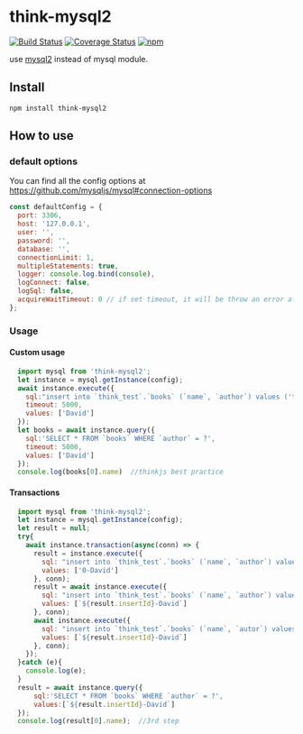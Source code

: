 # think-mysql2

[![Build Status](https://travis-ci.org/thinkjs/think-mysql2.svg?branch=master)](https://travis-ci.org/thinkjs/think-mysql2)
[![Coverage Status](https://coveralls.io/repos/github/thinkjs/think-mysql2/badge.svg?branch=master)](https://coveralls.io/github/thinkjs/think-mysql2?branch=master)
[![npm](https://img.shields.io/npm/v/think-mysql2.svg?style=flat-square)](https://www.npmjs.com/package/think-mysql2)


use [mysql2](https://npmjs.com/mysql2) instead of mysql module.
## Install

```
npm install think-mysql2
```

## How to use

### default options

You can find all the config options at https://github.com/mysqljs/mysql#connection-options

```js
const defaultConfig = {
  port: 3306,
  host: '127.0.0.1',
  user: '',
  password: '',
  database: '',
  connectionLimit: 1,
  multipleStatements: true,
  logger: console.log.bind(console),
  logConnect: false,
  logSql: false,
  acquireWaitTimeout: 0 // if set timeout, it will be throw an error after get connection timeout
};
```

### Usage

#### Custom usage
```js
  import mysql from 'think-mysql2';
  let instance = mysql.getInstance(config);
  await instance.execute({
    sql:"insert into `think_test`.`books` (`name`, `author`) values ('thinkjs best practice', ?)",
    timeout: 5000,
    values: ['David']
  });  
  let books = await instance.query({
    sql:'SELECT * FROM `books` WHERE `author` = ?',
    timeout: 5000,
    values: ['David']
  });
  console.log(books[0].name)  //thinkjs best practice
```

#### Transactions

```js
  import mysql from 'think-mysql2';
  let instance = mysql.getInstance(config);
  let result = null;
  try{
    await instance.transaction(async(conn) => {
      result = instance.execute({
        sql: "insert into `think_test`.`books` (`name`, `author`) values ('1st step', ?)",
        values: ['0-David']
      }, conn);
      result = await instance.execute({
        sql: "insert into `think_test`.`books` (`name`, `author`) values ('2nd step', ?)",
        values: [`${result.insertId}-David`]
      }, conn);
      await instance.execute({
        sql: "insert into `think_test`.`books` (`name`, `autor`) values ('3rd step', ?)",
        values: [`${result.insertId}-David`]
      }, conn);
    });
  }catch (e){
    console.log(e);
  }
  result = await instance.query({
      sql:'SELECT * FROM `books` WHERE `author` = ?',
      values:[`${result.insertId}-David`]
  });
  console.log(result[0].name);  //3rd step
```